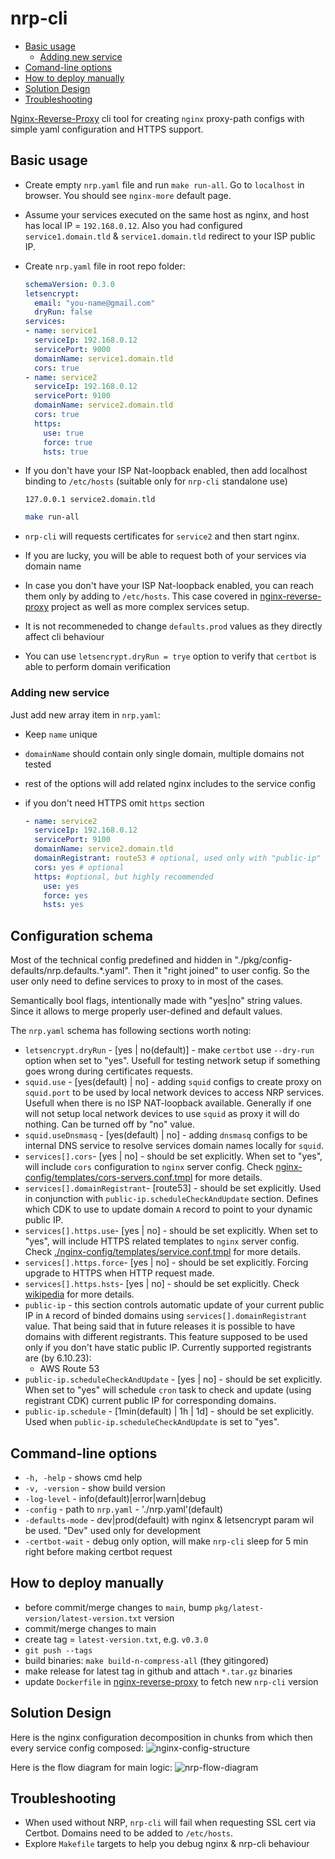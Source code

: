 # nrp-cli

* [Basic usage](#basic-usage)
  * [Adding new service](#adding-new-service)
* [Comand-line options](#command-line-options)
* [How to deploy manually](#how-to-deploy-manually)
* [Solution Design](#solution-design)
* [Troubleshooting](#troubleshooting)

[Nginx-Reverse-Proxy](https://github.com/oleksii-honchar/nginx-reverse-proxy) cli tool for creating `nginx` proxy-path configs with simple yaml configuration and HTTPS support.

## Basic usage

* Create empty `nrp.yaml` file and run `make run-all`. Go to `localhost` in browser. You should see `nginx-more` default page.

* Assume your services executed on the same host as nginx, and host has local IP = `192.168.0.12`. Also you had configured `service1.domain.tld` & `service1.domain.tld` redirect to your ISP public IP.

* Create `nrp.yaml` file in root repo folder:

  ```yaml
  schemaVersion: 0.3.0
  letsencrypt:
    email: "you-name@gmail.com"
    dryRun: false
  services:
  - name: service1
    serviceIp: 192.168.0.12
    servicePort: 9000
    domainName: service1.domain.tld
    cors: true
  - name: service2
    serviceIp: 192.168.0.12
    servicePort: 9100
    domainName: service2.domain.tld
    cors: true
    https: 
      use: true
      force: true 
      hsts: true
  ```

* If you don't have your ISP Nat-loopback enabled, then add localhost binding to `/etc/hosts` (suitable only for `nrp-cli` standalone use)

  ```text
  127.0.0.1 service2.domain.tld 
  ```

  ```bash
  make run-all
  ```

* `nrp-cli` will requests certificates for `service2` and then start nginx.
* If you are lucky, you will be able to request both of your services via domain name
* In case you don't have your ISP Nat-loopback enabled, you can reach them only by adding to `/etc/hosts`. This case covered in [nginx-reverse-proxy](https://github.com/oleksii-honchar/nginx-reverse-proxy) project as well as more complex services setup.
* It is not recommeneded to change `defaults.prod` values as they directly affect cli behaviour
* You can use `letsencrypt.dryRun = trye` option to verify that `certbot` is able to perform domain verification

### Adding new service

Just add new array item in `nrp.yaml`:

* Keep `name` unique
* `domainName` should contain only single domain, multiple domains not tested
* rest of the options will add related nginx includes to the service config
* if you don't need HTTPS omit `https` section

  ```yaml
  - name: service2
    serviceIp: 192.168.0.12
    servicePort: 9100
    domainName: service2.domain.tld
    domainRegistrant: route53 # optional, used only with "public-ip" global config section
    cors: yes # optional
    https: #optional, but highly recommended
      use: yes
      force: yes 
      hsts: yes
  ```
  
## Configuration schema

Most of the technical config predefined and hidden in "./pkg/config-defaults/nrp.defaults.*.yaml". Then it "right joined" to user config. So the user only need to define services to proxy to in most of the cases.

Semantically bool flags, intentionally made with "yes|no" string values. Since it allows to merge properly user-defined and default values.

The `nrp.yaml` schema has following sections worth noting:

* `letsencrypt.dryRun` - [yes | no(default)] - make `certbot` use `--dry-run` option when set to "yes". Usefull for testing network setup if something goes wrong during certificates requests.
* `squid.use` - [yes(default) | no] - adding `squid` configs to create proxy on `squid.port` to be used by local network devices to access NRP services. Usefull when there is no ISP NAT-loopback available. Generally if one will not setup local network devices to use `squid` as proxy it will do nothing. Can be turned off by "no" value.
* `squid.useDnsmasq` - [yes(default) | no] - adding `dnsmasq` configs to be internal DNS service to resolve services domain names locally for `squid`.
* `services[].cors`- [yes | no] - should be set explicitly. When set to "yes", will include `cors` configuration to `nginx` server config. Check [nginx-config/templates/cors-servers.conf.tmpl](nginx-config/templates/cors-servers.conf.tmpl) for more details.
* `services[].domainRegistrant`- [route53] - should be set explicitly. Used in conjunction with `public-ip.scheduleCheckAndUpdate` section. Defines which CDK to use to update domain `A` record to point to your dynamic public IP.
* `services[].https.use`- [yes | no] - should be set explicitly. When set to "yes", will include HTTPS related templates to `nginx` server config. Check [./nginx-config/templates/service.conf.tmpl](nginx-config/templates/service.conf.tmpl) for more details.
* `services[].https.force`- [yes | no] - should be set explicitly. Forcing upgrade to HTTPS when HTTP request made.
* `services[].https.hsts`- [yes | no] - should be set explicitly. Check [wikipedia](https://en.wikipedia.org/wiki/HTTP_Strict_Transport_Security) for more details.
* `public-ip` - this section controls automatic update of your current public IP in `A` record of binded domains using `services[].domainRegistrant` value. That being said that in future releases it is possible to have domains with different registrants. This feature supposed to be used only if you don't have static public IP. Currently supported registrants are (by 6.10.23):
  * AWS Route 53
* `public-ip.scheduleCheckAndUpdate` - [yes | no] - should be set explicitly. When set to "yes" will schedule `cron` task to check and update (using registrant CDK) current public IP for corresponding domains.
* `public-ip.schedule` - [1min(default) | 1h | 1d] - should be set explicitly. Used when `public-ip.scheduleCheckAndUpdate` is set to "yes".

## Command-line options

* `-h, -help` - shows cmd help
* `-v, -version` - show build version
* `-log-level` - info(default)|error|warn|debug
* `-config` - path to `nrp.yaml` - './nrp.yaml'(default)
* `-defaults-mode` - dev|prod(default) with nginx & letsencrypt param wil be used. "Dev" used only for development
* `-certbot-wait` - debug only option, will make `nrp-cli` sleep for 5 min right before making certbot request

## How to deploy manually

* before commit/merge changes to `main`, bump `pkg/latest-version/latest-version.txt` version
* commit/merge changes to main
* create tag = `latest-version.txt`, e.g. `v0.3.0`
* `git push --tags`
* build binaries: `make build-n-compress-all` (they gitingored)
* make release for latest tag in github and attach `*.tar.gz` binaries
* update `Dockerfile` in [nginx-reverse-proxy](https://github.com/oleksii-honchar/nginx-reverse-proxy) to fetch new `nrp-cli` version

## Solution Design

Here is the nginx configuration decomposition in chunks from which then every service config composed:
![nginx-config-structure](./docs/nrp-nginx-config-structure.jpg)

Here is the flow diagram for main logic:
![nrp-flow-diagram](./docs/nrp-flow-diagram.jpg)

## Troubleshooting

* When used without NRP, `nrp-cli` will fail when requesting SSL cert via Certbot. Domains need to be added to `/etc/hosts`.
* Explore `Makefile` targets to help you debug nginx & nrp-cli behaviour